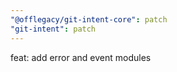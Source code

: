 ```yaml
---
"@offlegacy/git-intent-core": patch
"git-intent": patch
---
```


feat: add error and event modules
  